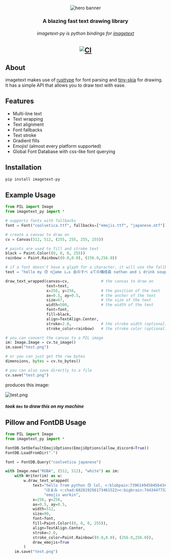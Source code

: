 <div align="center">
  
  ![hero banner](https://cdn.discordapp.com/attachments/616149431124885520/1065472311114862612/test.png)
  
  ### A blazing fast text drawing library
  ###### imagetext-py is python bindings for [imagetext](https://github.com/nathanielfernandes/imagetext)


[![CI](https://github.com/nathanielfernandes/imagetext-py/actions/workflows/CI.yml/badge.svg?event=push)](https://github.com/nathanielfernandes/imagetext-py/actions/workflows/CI.yml)
  ---
  
</div>

## About 
imagetext makes use of [rusttype](https://github.com/redox-os/rusttype) for font parsing and [tiny-skia](https://github.com/RazrFalcon/tiny-skia) for drawing. It has a simple API that allows you to draw text with ease.

## Features
- Multi-line text
- Text wrapping
- Text alignment
- Font fallbacks
- Text stroke 
- Gradient fills 
- Emojis! (almost every platform supported)
- Global Font Database with css-like font querying

## Installation

```bash
pip install imagetext-py
```

## Example Usage

```python
from PIL import Image
from imagetext_py import *

# supports fonts with fallbacks
font = Font("coolvetica.ttf", fallbacks=["emojis.ttf", "japanese.otf"])

# create a canvas to draw on
cv = Canvas(512, 512, (255, 255, 255, 255))

# paints are used to fill and stroke text
black = Paint.Color((0, 0, 0, 255))
rainbow = Paint.Rainbow((0.0,0.0), (256.0,256.0))

# if a font doesn't have a glyph for a character, it will use the fallbacks
text = "hello my 😓 n🐢ame i☕s 会のすべ aての構成員 nathan and i drink soup boop coop, the quick brown fox jumps over the lazy dog"

draw_text_wrapped(canvas=cv,              # the canvas to draw on
                  text=text, 
                  x=256, y=256,           # the position of the text
                  ax=0.5, ay=0.5,         # the anchor of the text
                  size=67,                # the size of the text
                  width=500,              # the width of the text
                  font=font,              
                  fill=black,
                  align=TextAlign.Center,
                  stroke=2.0,             # the stroke width (optional)
                  stroke_color=rainbow)   # the stroke color (optional)

# you can convert the canvas to a PIL image
im: Image.Image = cv.to_image()
im.save("test.png")

# or you can just get the raw bytes
dimensions, bytes = cv.to_bytes()

# you can also save directly to a file
cv.save("test.png")
```
produces this image:

![test.png](https://cdn.discordapp.com/attachments/749779629643923548/1065477410281246791/image.png)

##### took `6ms` to draw this on my machine


## Pillow and FontDB Usage 
```python
from PIL import Image
from imagetext_py import *

FontDB.SetDefaultEmojiOptions(EmojiOptions(allow_discord=True))
FontDB.LoadFromDir(".")

font = FontDB.Query("coolvetica japanese")

with Image.new("RGBA", (512, 512), "white") as im:
    with Writer(im) as w:
        w.draw_text_wrapped(
            text="hello from python 😓 lol, <:blobpain:739614945045643447> " \
                 "ほまみ <:chad:682819256173461522><:bigbrain:744344773229543495> " \
                 "emojis workin",
            x=256, y=256,
            ax=0.5, ay=0.5,
            width=512,
            size=90,
            font=font,
            fill=Paint.Color((0, 0, 0, 255)),
            align=TextAlign.Center,
            stroke=2.0,
            stroke_color=Paint.Rainbow((0.0,0.0), (256.0,256.0)),
            draw_emojis=True
        )
    im.save("test.png")
```